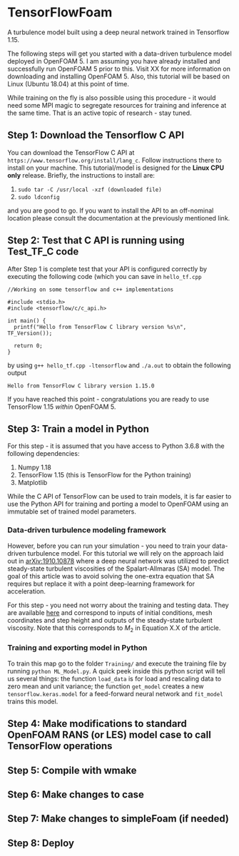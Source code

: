 # TensorFlowFoam
A turbulence model built using a deep neural network trained in Tensorflow 1.15.

The following steps will get you started with a data-driven turbulence model deployed in OpenFOAM 5. I am assuming you have already installed and successfully run OpenFOAM 5 prior to this. Visit XX for more information on downloading and installing OpenFOAM 5. Also, this tutorial will be based on Linux (Ubuntu 18.04) at this point of time.

While training on the fly is also possible using this procedure - it would need some MPI magic to segregate resources for training and inference at the same time. That is an active topic of research - stay tuned. 

## Step 1: Download the Tensorflow C API

You can download the TensorFlow C API at `https://www.tensorflow.org/install/lang_c`. Follow instructions there to install on your machine. This tutorial/model is designed for the **Linux CPU only** release. Briefly, the instructions to install are:

1. `sudo tar -C /usr/local -xzf (downloaded file)`
2. `sudo ldconfig`

and you are good to go. If you want to install the API to an off-nominal location please consult the documentation at the previously mentioned link. 

## Step 2: Test that C API is running using Test_TF_C code

After Step 1 is complete test that your API is configured correctly by executing the following code (which you can save in `hello_tf.cpp`
```
//Working on some tensorflow and c++ implementations

#include <stdio.h>
#include <tensorflow/c/c_api.h>

int main() {
  printf("Hello from TensorFlow C library version %s\n", TF_Version());

  return 0;
}
```
by using 
```g++ hello_tf.cpp -ltensorflow```
and 
```./a.out```
to obtain the following output
```
Hello from TensorFlow C library version 1.15.0
```
If you have reached this point - congratulations you are ready to use TensorFlow 1.15 *within* OpenFOAM 5. 

## Step 3: Train a model in Python

For this step - it is assumed that you have access to Python 3.6.8 with the following dependencies:
1. Numpy 1.18
2. TensorFlow 1.15 (this is TensorFlow for the Python training)
3. Matplotlib

While the C API of TensorFlow can be used to train models, it is far easier to use the Python API for training and porting a model to OpenFOAM using an immutable set of trained model parameters. 

### Data-driven turbulence modeling framework

However, before you can run your simulation - you need to train your data-driven turbulence model. For this tutorial we will rely on the approach laid out in [arXiv:1910.10878](https://arxiv.org/pdf/1910.10878) where a deep neural network was utilized to predict steady-state turbulent viscosities of the Spalart-Allmaras (SA) model. The goal of this article was to avoid solving the one-extra equation that SA requires but replace it with a point deep-learning framework for acceleration.

For this step - you need not worry about the training and testing data. They are available [here]() and correspond to inputs of initial conditions, mesh coordinates and step height and outputs of the steady-state turbulent viscosity. Note that this corresponds to $M_2$ in Equation X.X of the article. 

### Training and exporting model in Python

To train this map go to the folder `Training/` and execute the training file by running `python ML_Model.py`. A quick peek inside this python script will tell us several things: the function `load_data` is for load and rescaling data to zero mean and unit variance; the function `get_model` creates a new `tensorflow.keras.model` for a feed-forward neural network and `fit_model` trains this model. 

## Step 4: Make modifications to standard OpenFOAM RANS (or LES) model case to call TensorFlow operations

## Step 5: Compile with wmake

## Step 6: Make changes to case 

## Step 7: Make changes to simpleFoam (if needed)

## Step 8: Deploy
